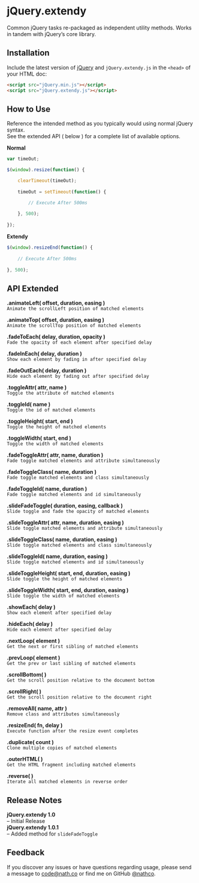 # jQuery.extendy
Common jQuery tasks re-packaged as independent utility methods. Works in tandem with jQuery’s core library.

## Installation
Include the latest version of [jQuery](http://jquery.com/download) and `jQuery.extendy.js` in the `<head>` of your HTML doc:
```html
<script src="jQuery.min.js"></script>  
<script src="jQuery.extendy.js"></script>
```

## How to Use
Reference the intended method as you typically would using normal jQuery syntax.  
See the extended API ( below ) for a complete list of available options.

**Normal**

```javascript
var timeOut;

$(window).resize(function() {

    clearTimeout(timeOut);
    
    timeOut = setTimeout(function() {

        // Execute After 500ms
        
    }, 500);
    
});
```
**Extendy**
```javascript
$(window).resizeEnd(function() {
    
    // Execute After 500ms
    
}, 500);
```

## API Extended
**.animateLeft( offset, duration, easing )**  
`Animate the scrollLeft position of matched elements`

**.animateTop( offset, duration, easing )**  
`Animate the scrollTop position of matched elements` 

**.fadeToEach( delay, duration, opacity )**  
`Fade the opacity of each element after specified delay`

**.fadeInEach( delay, duration )**  
`Show each element by fading in after specified delay`

**.fadeOutEach( delay, duration )**  
`Hide each element by fading out after specified delay`

**.toggleAttr( attr, name )**  
`Toggle the attribute of matched elements`

**.toggleId( name )**  
`Toggle the id of matched elements`

**.toggleHeight( start, end )**  
`Toggle the height of matched elements`  

**.toggleWidth( start, end )**  
`Toggle the width of matched elements`

**.fadeToggleAttr( attr, name, duration )**   
`Fade toggle matched elements and attribute simultaneously`

**.fadeToggleClass( name, duration )**  
`Fade toggle matched elements and class simultaneously`

**.fadeToggleId( name, duration )**   
`Fade toggle matched elements and id simultaneously`  

**.slideFadeToggle( duration, easing, callback )**   
`Slide toggle and fade the opacity of matched elements`

**.slideToggleAttr( attr, name, duration, easing )**   
`Slide toggle matched elements and attribute simultaneously`

**.slideToggleClass( name, duration, easing )**   
`Slide toggle matched elements and class simultaneously` 

**.slideToggleId( name, duration, easing )**   
`Slide toggle matched elements and id simultaneously` 

**.slideToggleHeight( start, end, duration, easing )**    
`Slide toggle the height of matched elements`  

**.slideToggleWidth( start, end, duration, easing )**   
`Slide toggle the width of matched elements` 

**.showEach( delay )**  
`Show each element after specified delay `

**.hideEach( delay )**  
`Hide each element after specified delay`

**.nextLoop( element )**  
`Get the next or first sibling of matched elements`

**.prevLoop( element )**  
`Get the prev or last sibling of matched elements`

**.scrollBottom( )**  
`Get the scroll position relative to the document bottom`  

**.scrollRight( )**  
`Get the scroll position relative to the document right`  

**.removeAll( name, attr )**  
`Remove class and attributes simultaneously`  

**.resizeEnd( fn, delay )**  
`Execute function after the resize event completes`

**.duplicate( count )**  
`Clone multiple copies of matched elements`

**.outerHTML( )**  
`Get the HTML fragment including matched elements`

**.reverse( )**  
`Iterate all matched elements in reverse order`
  

## Release Notes
**jQuery.extendy 1.0**   
– Initial Release   
**jQuery.extendy 1.0.1**      
– Added method for `slideFadeToggle`   

## Feedback
If you discover any issues or have questions regarding usage, please send a message to [code@nath.co](mailto:code@nath.co) or find me on GitHub [@nathco](https://github.com/nathco).